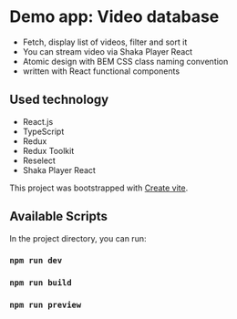 # Demo app: Video database
- Fetch, display list of videos, filter and sort it
- You can stream video via Shaka Player React
- Atomic design with BEM CSS class naming convention
- written with React functional components

## Used technology
- React.js
- TypeScript
- Redux
- Redux Toolkit
- Reselect
- Shaka Player React

This project was bootstrapped with [Create vite](https://vitejs.dev/guide/#scaffolding-your-first-vite-project).

## Available Scripts

In the project directory, you can run:

### `npm run dev`
### `npm run build`
### `npm run preview`
